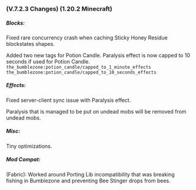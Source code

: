 ### **(V.7.2.3 Changes) (1.20.2 Minecraft)**

##### Blocks:
Fixed rare concurrency crash when caching Sticky Honey Residue blockstates shapes.

Added two new tags for Potion Candle. Paralysis effect is now capped to 10 seconds if used for Potion Candle.
 `the_bumblezone:potion_candle/capped_to_1_minute_effects`
 `the_bumblezone:potion_candle/capped_to_10_seconds_effects`

##### Effects:
Fixed server-client sync issue with Paralysis effect.

Paralysis that is managed to be put on undead mobs will be removed from undead mobs.

##### Misc:
Tiny optimizations.

##### Mod Compat:
(Fabric): Worked around Porting Lib incompatibility that was breaking fishing in Bumblezone and preventing Bee Stinger drops from bees.
